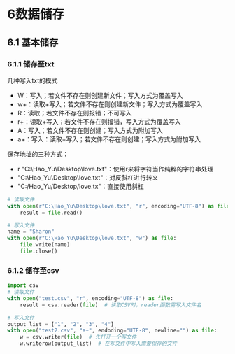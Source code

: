 # 6数据储存
## 6.1 基本储存
### 6.1.1 储存至txt
几种写入txt的模式
* W：写入；若文件不存在则创建新文件；写入方式为覆盖写入
* w+：读取+写入；若文件不存在则创建新文件；写入方式为覆盖写入
* R：读取；若文件不存在则报错；不可写入
* r+：读取+写入；若文件不存在则报错，写入方式为覆盖写入
* A：写入；若文件不存在则创建；写入方式为附加写入
* a+：写入：读取+写入；若文件不存在则创建；写入方式为附加写入

保存地址的三种方式：
* r "C:\Hao_Yu\Desktop\love.txt"：使用r来将字符当作纯粹的字符串处理
* "C:\\Hao_Yu\\Desktop\\love.txt"：对反斜杠进行转义
* "C:/Hao_Yu/Desktop/love.tx"：直接使用斜杠
```python
# 读取文件
with open(r"C:\Hao_Yu\Desktop\love.txt", "r", encoding="UTF-8") as file:
	result = file.read()

# 写入文件
name = "Sharon"
with open(r"C:\Hao_Yu\Desktop\love.txt", "w") as file:
	file.write(name)
	file.close()
```

### 6.1.2 储存至csv
```python
import csv
# 读取文件
with open("test.csv", "r", encoding="UTF-8") as file:
	result = csv.reader(file)  # 读取CSV时，reader函数需写入文件名

# 写入文件
output_list = ["1", "2", "3", "4"]
with open("test2.csv", "a+", endoding="UTF-8", newline="") as file:
	w = csv.writer(file)  # 先打开一个写文件
	w.writerow(output_list)  # 在写文件中写入需要保存的文件
```